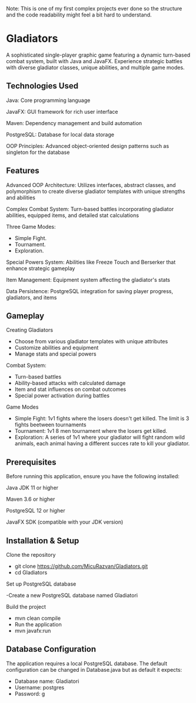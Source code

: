Note: This is one of my first complex projects ever done so the structure and the code readability might feel a bit hard to understand.

# Gladiators
A sophisticated single-player graphic game featuring a dynamic turn-based combat system, built with Java and JavaFX. Experience strategic battles with diverse gladiator classes, unique abilities, and multiple game modes.


## Technologies Used
Java: Core programming language

JavaFX: GUI framework for rich user interface

Maven: Dependency management and build automation

PostgreSQL: Database for local data storage
 
OOP Principles: Advanced object-oriented design patterns such as singleton for the database

## Features
Advanced OOP Architecture: Utilizes interfaces, abstract classes, and polymorphism to create diverse gladiator templates with unique strengths and abilities

Complex Combat System: Turn-based battles incorporating gladiator abilities, equipped items, and detailed stat calculations

Three Game Modes:
- Simple Fight.
- Tournament.
- Exploration.
  
Special Powers System: Abilities like Freeze Touch and Berserker that enhance strategic gameplay

Item Management: Equipment system affecting the gladiator's stats

Data Persistence: PostgreSQL integration for saving player progress, gladiators, and items
  
## Gameplay
Creating Gladiators
- Choose from various gladiator templates with unique attributes
- Customize abilities and equipment
- Manage stats and special powers
  
Combat System:
- Turn-based battles
- Ability-based attacks with calculated damage
- Item and stat influences on combat outcomes
- Special power activation during battles
  
Game Modes
- Simple Fight: 1v1 fights where the losers doesn't get killed. The limit is 3 fights beetween tournaments
- Tournament: 1v1 8 men tournament where the losers get killed.
- Exploration: A series of 1v1 where your gladiator will fight random wild animals, each animal having a different succes rate to kill your gladiator.
    
## Prerequisites
Before running this application, ensure you have the following installed:

Java JDK 11 or higher

Maven 3.6 or higher

PostgreSQL 12 or higher

JavaFX SDK (compatible with your JDK version)

## Installation & Setup
Clone the repository
- git clone https://github.com/MicuRazvan/Gladiators.git
- cd Gladiators

Set up PostgreSQL database

-Create a new PostgreSQL database named Gladiatori

Build the project
- mvn clean compile
- Run the application
- mvn javafx:run

## Database Configuration
The application requires a local PostgreSQL database. The default configuration can be changed in Database.java but as default it expects:

- Database name: Gladiatori
- Username: postgres
- Password: g
